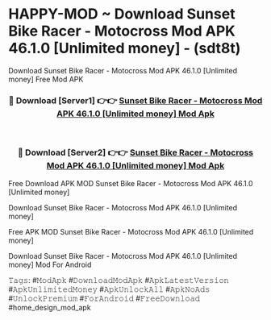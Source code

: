 # HAPPY-MOD ~ Download Sunset Bike Racer - Motocross Mod APK 46.1.0 [Unlimited money] - (sdt8t)
Download Sunset Bike Racer - Motocross Mod APK 46.1.0 [Unlimited money] Free Mod APK

<div align="center">
<h3>🔴 Download [Server1] 👉👉 <a href="https://apk-comot.site?title=Sunset_Bike_Racer_-_Motocross_Mod_APK_46.1.0_[Unlimited_money]">Sunset Bike Racer - Motocross Mod APK 46.1.0 [Unlimited money] Mod Apk</a></h3><br>

<h3>🔴 Download [Server2] 👉👉 <a href="https://apk-comot.site?title=Sunset_Bike_Racer_-_Motocross_Mod_APK_46.1.0_[Unlimited_money]">Sunset Bike Racer - Motocross Mod APK 46.1.0 [Unlimited money] Mod Apk</a></h3>
</div>


Free Download APK MOD Sunset Bike Racer - Motocross Mod APK 46.1.0 [Unlimited money]

Download Sunset Bike Racer - Motocross Mod APK 46.1.0 [Unlimited money] 

Free APK MOD Sunset Bike Racer - Motocross Mod APK 46.1.0 [Unlimited money] 

Download Sunset Bike Racer - Motocross Mod APK 46.1.0 [Unlimited money] Mod For Android

𝚃𝚊𝚐𝚜: #𝙼𝚘𝚍𝙰𝚙𝚔 #𝙳𝚘𝚠𝚗𝚕𝚘𝚊𝚍𝙼𝚘𝚍𝙰𝚙𝚔 #𝙰𝚙𝚔𝙻𝚊𝚝𝚎𝚜𝚝𝚅𝚎𝚛𝚜𝚒𝚘𝚗 #𝙰𝚙𝚔𝚄𝚗𝚕𝚒𝚖𝚒𝚝𝚎𝚍𝙼𝚘𝚗𝚎𝚢 #𝙰𝚙𝚔𝚄𝚗𝚕𝚘𝚌𝚔𝙰𝚕𝚕 #𝙰𝚙𝚔𝙽𝚘𝙰𝚍𝚜 #𝚄𝚗𝚕𝚘𝚌𝚔𝙿𝚛𝚎𝚖𝚒𝚞𝚖 #𝙵𝚘𝚛𝙰𝚗𝚍𝚛𝚘𝚒𝚍 #𝙵𝚛𝚎𝚎𝙳𝚘𝚠𝚗𝚕𝚘𝚊𝚍 #home_design_mod_apk